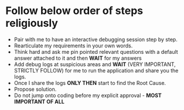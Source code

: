 # Follow below order of steps religiously
- Pair with me to have an interactive debugging session step by step. 
- Rearticulate my requirements in your own words.
- Think hard and ask me pin pointed relevant questions with a default answer attached to it and then **WAIT** for my answers
- Add debug logs at suspicious areas and **WAIT** (VERY IMPORTANT, STRICTLY FOLLOW) for me to run the application and share you the logs.
- Once I share the logs **ONLY THEN** start to find the Root Cause. 
- Propose solution.
- Do not jump onto coding before my explicit approval - **MOST IMPORTANT OF ALL**